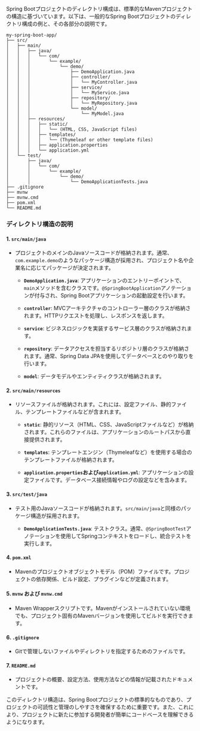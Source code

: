 Spring Bootプロジェクトのディレクトリ構成は、標準的なMavenプロジェクトの構造に基づいています。以下は、一般的なSpring Bootプロジェクトのディレクトリ構成の例と、その各部分の説明です。

```
my-spring-boot-app/
├── src/
│   ├── main/
│   │   ├── java/
│   │   │   └── com/
│   │   │       └── example/
│   │   │           └── demo/
│   │   │               ├── DemoApplication.java
│   │   │               ├── controller/
│   │   │               │   └── MyController.java
│   │   │               ├── service/
│   │   │               │   └── MyService.java
│   │   │               ├── repository/
│   │   │               │   └── MyRepository.java
│   │   │               └── model/
│   │   │                   └── MyModel.java
│   │   ├── resources/
│   │   │   ├── static/
│   │   │   │   └── (HTML, CSS, JavaScript files)
│   │   │   ├── templates/
│   │   │   │   └── (Thymeleaf or other template files)
│   │   │   ├── application.properties
│   │   │   └── application.yml
│   └── test/
│       ├── java/
│       │   └── com/
│       │       └── example/
│       │           └── demo/
│       │               └── DemoApplicationTests.java
├── .gitignore
├── mvnw
├── mvnw.cmd
├── pom.xml
└── README.md
```

### ディレクトリ構造の説明

#### 1. **`src/main/java`**
- プロジェクトのメインのJavaソースコードが格納されます。通常、`com.example.demo`のようなパッケージ構造が採用され、プロジェクト名や企業名に応じてパッケージが決定されます。

  - **`DemoApplication.java`**: アプリケーションのエントリーポイントで、`main`メソッドを含むクラスです。`@SpringBootApplication`アノテーションが付与され、Spring Bootアプリケーションの起動設定を行います。

  - **`controller`**: MVCアーキテクチャのコントローラー層のクラスが格納されます。HTTPリクエストを処理し、レスポンスを返します。

  - **`service`**: ビジネスロジックを実装するサービス層のクラスが格納されます。

  - **`repository`**: データアクセスを担当するリポジトリ層のクラスが格納されます。通常、Spring Data JPAを使用してデータベースとのやり取りを行います。

  - **`model`**: データモデルやエンティティクラスが格納されます。

#### 2. **`src/main/resources`**
- リソースファイルが格納されます。これには、設定ファイル、静的ファイル、テンプレートファイルなどが含まれます。

  - **`static`**: 静的リソース（HTML、CSS、JavaScriptファイルなど）が格納されます。これらのファイルは、アプリケーションのルートパスから直接提供されます。

  - **`templates`**: テンプレートエンジン（Thymeleafなど）を使用する場合のテンプレートファイルが格納されます。

  - **`application.properties`**および**`application.yml`**: アプリケーションの設定ファイルです。データベース接続情報やログの設定などを含みます。

#### 3. **`src/test/java`**
- テスト用のJavaソースコードが格納されます。`src/main/java`と同様のパッケージ構造が採用されます。

  - **`DemoApplicationTests.java`**: テストクラス。通常、`@SpringBootTest`アノテーションを使用してSpringコンテキストをロードし、統合テストを実行します。

#### 4. **`pom.xml`**
- Mavenのプロジェクトオブジェクトモデル（POM）ファイルです。プロジェクトの依存関係、ビルド設定、プラグインなどが定義されます。

#### 5. **`mvnw` および `mvnw.cmd`**
- Maven Wrapperスクリプトです。Mavenがインストールされていない環境でも、プロジェクト固有のMavenバージョンを使用してビルドを実行できます。

#### 6. **`.gitignore`**
- Gitで管理しないファイルやディレクトリを指定するためのファイルです。

#### 7. **`README.md`**
- プロジェクトの概要、設定方法、使用方法などの情報が記載されたドキュメントです。

このディレクトリ構造は、Spring Bootプロジェクトの標準的なものであり、プロジェクトの可読性と管理のしやすさを確保するために重要です。また、これにより、プロジェクトに新たに参加する開発者が簡単にコードベースを理解できるようになります。
